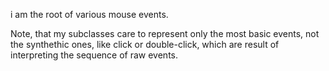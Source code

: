 i am the root of various mouse events.Note, that my subclasses care to represent only the most basic events, not the synthethic ones, like click or double-click, which are result of interpreting the sequence of raw events.